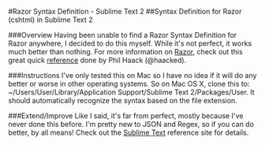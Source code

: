 #Razor Syntax Definition - Sublime Text 2
##Syntax Definition for Razor (cshtml) in Sublime Text 2

###Overview
Having been unable to find a Razor Syntax Definition for Razor anywhere, I decided to do this myself. While it's not perfect, it works much better than nothing. For more information on [Razor](http://www.asp.net/web-pages/tutorials/basics/2-introduction-to-asp-net-web-programming-using-the-razor-syntax), check out this great quick [reference](http://haacked.com/archive/2011/01/06/razor-syntax-quick-reference.aspx) done by Phil Haack (@haacked).

###Instructions
I've only tested this on Mac so I have no idea if it will do any better or worse in other operating systems. So on Mac OS X, clone this to: ~/Users/User/Library/Application Support/Sublime Text 2/Packages/User. It should automatically recognize the syntax based on the file extension.

###Extend/Improve
Like I said, it's far from perfect, mostly because I've never done this before. I'm pretty new to JSON and Regex, so if you can do better, by all means! Check out the [Sublime Text](http://docs.sublimetext.info/en/latest/reference/reference.html) reference site for details.